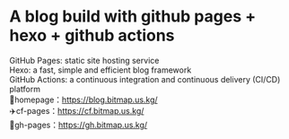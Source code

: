 # A blog build with github pages + hexo + github actions
GitHub Pages: static site hosting service  
Hexo: a fast, simple and efficient blog framework  
GitHub Actions: a continuous integration and continuous delivery (CI/CD) platform  
🚀homepage：https://blog.bitmap.us.kg/  
✈️cf-pages：https://cf.bitmap.us.kg/  
🚁gh-pages：https://gh.bitmap.us.kg/